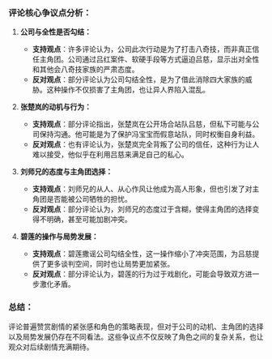 ### 评论核心争议点分析：

1. **公司与全性是否勾结：**
   - **支持观点**：许多评论认为，公司此次行动是为了打击八奇技，而非真正信任主角团。公司通过吕红案件、软硬手段等方式逼迫吕慈，显示出对全性和其他会八奇技家族的严肃态度。
   - **反对观点**：部分评论认为公司勾结全性，是为了借此消除四大家族的威胁。这种操作不仅损害了主角团，也让异人界陷入混乱。

2. **张楚岚的动机与行为：**
   - **支持观点**：部分评论指出，张楚岚在公开场合站队吕慈，但私下可能与公司保持沟通。他可能是为了保护冯宝宝而假意站队，同时权衡自身利益。
   - **反对观点**：也有评论认为，张楚岚完全背叛了公司的信任，这种行为让人难以接受，他似乎在利用吕慈来满足自己的私心。

3. **刘师兄的态度与主角团选择：**
   - **支持观点**：刘师兄的从人、从心作风让他成为高人形象，但也引发了对主角团是否能被公司牺牲的担忧。
   - **反对观点**：部分评论认为，刘师兄的态度过于含糊，使得主角团的选择变得不明确，甚至可能加剧冲突。

4. **碧莲的操作与局势发展：**
   - **支持观点**：碧莲撒谣公司勾结全性，这一操作缩小了冲突范围，为吕慈提供了更多谈判空间，同时也让局势更加紧张。
   - **反对观点**：部分评论认为，碧莲的行为过于戏剧化，可能会导致双方进一步激化矛盾。

### 总结：
评论普遍赞赏剧情的紧张感和角色的策略表现，但对于公司的动机、主角团的选择以及局势发展仍存在不同看法。这些争议点不仅反映了角色之间的复杂关系，也让观众对后续剧情充满期待。